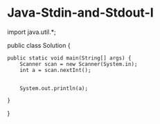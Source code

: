 # Java-Stdin-and-Stdout-I

import java.util.*;

public class Solution {

    public static void main(String[] args) {
        Scanner scan = new Scanner(System.in);
        int a = scan.nextInt();
       

        System.out.println(a);
        
    }
}
